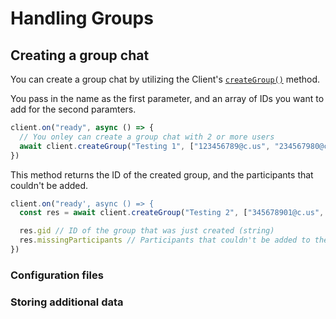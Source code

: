 # Handling Groups

## Creating a group chat

You can create a group chat by utilizing the Client's [`createGroup()`](https://docs.wwebjs.dev/Client.html#createGroup) method. 

You pass in the name as the first parameter, and an array of IDs you want to add for the second paramters.

```javascript
client.on("ready", async () => {
  // You onley can create a group chat with 2 or more users
  await client.createGroup("Testing 1", ["123456789@c.us", "234567980@c.us"])
})
```

This method returns the ID of the created group, and the participants that couldn't be added.

```javascript
client.on("ready', async () => {
  const res = await client.createGroup("Testing 2", ["345678901@c.us", "987654321@c.us"])

  res.gid // ID of the group that was just created (string)
  res.missingParticipants // Participants that couldn't be added to the group, and the reason with more info ({[jid]: {}})
})
```

### Configuration files

### Storing additional data